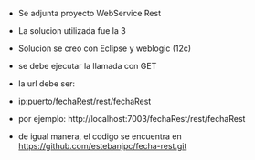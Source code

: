 - Se adjunta proyecto WebService Rest
- La solucion utilizada fue la 3
- Solucion se creo con Eclipse y weblogic (12c)
- se debe ejecutar la llamada con GET
- la url debe ser:
- ip:puerto/fechaRest/rest/fechaRest
- por ejemplo: http://localhost:7003/fechaRest/rest/fechaRest 

- de igual manera, el codigo se encuentra en https://github.com/estebanjpc/fecha-rest.git